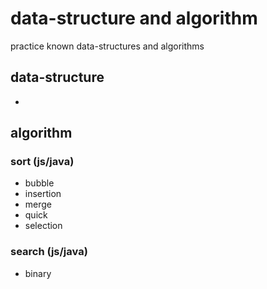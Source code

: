 # data-structure and algorithm

practice known data-structures and algorithms

## data-structure
-

## algorithm
### sort (js/java)
- bubble
- insertion
- merge
- quick
- selection

### search (js/java)
- binary
